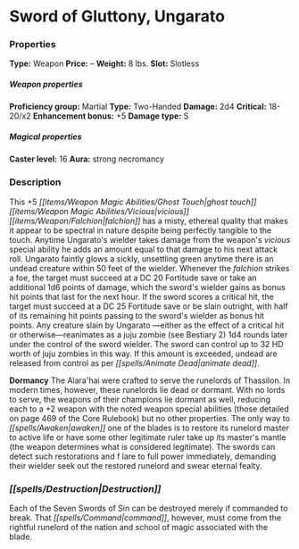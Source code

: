 ﻿---
Title: "Sword of Gluttony, Ungarato"
Type: "Weapon"
Price: "–"
Weight: "8 lbs."
Slot: "Slotless"
Proficiency group: "Martial"
Weapon properties Type: "Two-Handed"
Damage: "2d4"
Critical: "18-20/x2"
Enhancement bonus: "+5"
Damage type: "S"
Caster level: "16"
Aura: "strong necromancy"
Description: |
  "This _+5 ghost touch vicious falchion_ has a misty, ethereal quality that makes it appear to be spectral in nature despite being perfectly tangible to the touch. Anytime _Ungarato's_ wielder takes damage from the weapon's _vicious_ special ability he adds an amount equal to that damage to his next attack roll. _Ungarato_ faintly glows a sickly, unsettling green anytime there is an undead creature within 50 feet of the wielder. Whenever the falchion strikes a foe, the target must succeed at a DC 20 Fortitude save or take an additional 1d6 points of damage, which the sword's wielder gains as bonus hit points that last for the next hour. If the sword scores a critical hit, the target must succeed at a DC 25 Fortitude save or be slain outright, with half of its remaining hit points passing to the sword's wielder as bonus hit points. Any creature slain by _Ungarato_ —either as the effect of a critical hit or otherwise—reanimates as a juju zombie (see _Bestiary 2_) 1d4 rounds later under the control of the sword wielder. The sword can control up to 32 HD worth of juju zombies in this way. If this amount is exceeded, undead are released from control as per _animate dead_.
  **Dormancy** The _Alara'hai_ were crafted to serve the runelords of Thassilon. In modern times, however, these runelords lie dead or dormant. With no lords to serve, the weapons of their champions lie dormant as well, reducing each to a +2 weapon with the noted weapon special abilities (those detailed on page 469 of the _Core Rulebook_) but no other properties. The only way to awaken one of the blades is to restore its runelord master to active life or have some other legitimate ruler take up its master's mantle (the weapon determines what is considered legitimate). The swords can detect such restorations and f lare to full power immediately, demanding their wielder seek out the restored runelord and swear eternal fealty."
Destruction: |
  "Each of the _Seven Swords of Sin_ can be destroyed merely if commanded to break. That command, however, must come from the rightful runelord of the nation and school of magic associated with the blade."
Sources: "['Artifacts and Legends']"
---

# Sword of Gluttony, Ungarato

### Properties

**Type:** Weapon **Price:** – **Weight:** 8 lbs. **Slot:** Slotless

##### Weapon properties

**Proficiency group:** Martial **Type:** Two-Handed **Damage:** 2d4 **Critical:** 18-20/x2 **Enhancement bonus:** +5 **Damage type:** S

##### Magical properties

**Caster level:** 16 **Aura:** strong necromancy

### Description

This +5 _[[items/Weapon Magic Abilities/Ghost Touch|ghost touch]]_ _[[items/Weapon Magic Abilities/Vicious|vicious]]_ _[[items/Weapon/Falchion|falchion]]_ has a misty, ethereal quality that makes it appear to be spectral in nature despite being perfectly tangible to the touch. Anytime Ungarato's wielder takes damage from the weapon's _vicious_ special ability he adds an amount equal to that damage to his next attack roll. Ungarato faintly glows a sickly, unsettling green anytime there is an undead creature within 50 feet of the wielder. Whenever the _falchion_ strikes a foe, the target must succeed at a DC 20 Fortitude save or take an additional 1d6 points of damage, which the sword's wielder gains as bonus hit points that last for the next hour. If the sword scores a critical hit, the target must succeed at a DC 25 Fortitude save or be slain outright, with half of its remaining hit points passing to the sword's wielder as bonus hit points. Any creature slain by Ungarato —either as the effect of a critical hit or otherwise—reanimates as a juju zombie (see Bestiary 2) 1d4 rounds later under the control of the sword wielder. The sword can control up to 32 HD worth of juju zombies in this way. If this amount is exceeded, undead are released from control as per _[[spells/Animate Dead|animate dead]]_.

**Dormancy** The Alara'hai were crafted to serve the runelords of Thassilon. In modern times, however, these runelords lie dead or dormant. With no lords to serve, the weapons of their champions lie dormant as well, reducing each to a +2 weapon with the noted weapon special abilities (those detailed on page 469 of the Core Rulebook) but no other properties. The only way to _[[spells/Awaken|awaken]]_ one of the blades is to restore its runelord master to active life or have some other legitimate ruler take up its master's mantle (the weapon determines what is considered legitimate). The swords can detect such restorations and f lare to full power immediately, demanding their wielder seek out the restored runelord and swear eternal fealty.

### _[[spells/Destruction|Destruction]]_

Each of the Seven Swords of Sin can be destroyed merely if commanded to break. That _[[spells/Command|command]]_, however, must come from the rightful runelord of the nation and school of magic associated with the blade.

